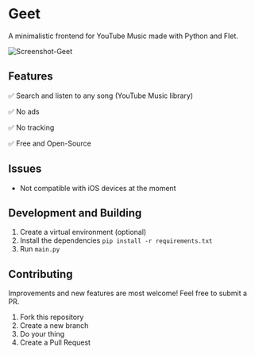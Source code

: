 # Geet
A minimalistic frontend for YouTube Music made with Python and Flet.

![Screenshot-Geet](https://github.com/redromnon/Geet/assets/74495920/b8eef176-b14a-4428-8d4c-c3567f68a9f1)

## Features
✅ Search and listen to any song (YouTube Music library)

✅ No ads

✅ No tracking

✅ Free and Open-Source

## Issues
- Not compatible with iOS devices at the moment

## Development and Building
1. Create a virtual environment (optional)
3. Install the dependencies `pip install -r requirements.txt`
4. Run `main.py`

## Contributing
Improvements and new features are most welcome! Feel free to submit a PR.

1. Fork this repository
2. Create a new branch
3. Do your thing
4. Create a Pull Request
